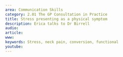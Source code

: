 ```yaml
---
area: Communication Skills
category: 2.01 The GP Consultation in Practice
title: Stress presenting as a physical symptom
description: Erica talks to Dr Birrell
audio: 
article: 
www: 
keywords: Stress, neck pain, conversion, functional
youtube:
--- 
```

